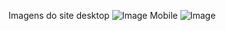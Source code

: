 Imagens do site
desktop
![Image](https://github.com/user-attachments/assets/e31e5067-5703-4486-b5b9-2d2f0de98f9b)
Mobile
![Image](https://github.com/user-attachments/assets/0e74321c-2df1-440a-8afd-a82892e9f50a)
